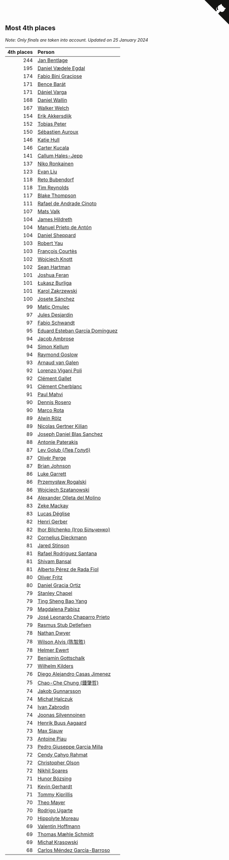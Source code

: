 ## Most 4th places

*Note: Only finals are taken into account.*
*Updated on 25 January 2024*

| 4th places | Person |
| ---: | :--- |
| 244 | [Jan Bentlage](https://www.worldcubeassociation.org/persons/2010BENT01) |
| 195 | [Daniel Vædele Egdal](https://www.worldcubeassociation.org/persons/2013EGDA01) |
| 174 | [Fabio Bini Graciose](https://www.worldcubeassociation.org/persons/2010GRAC02) |
| 171 | [Bence Barát](https://www.worldcubeassociation.org/persons/2008BARA01) |
| 171 | [Dániel Varga](https://www.worldcubeassociation.org/persons/2008VARG01) |
| 168 | [Daniel Wallin](https://www.worldcubeassociation.org/persons/2013WALL03) |
| 167 | [Walker Welch](https://www.worldcubeassociation.org/persons/2011WELC01) |
| 154 | [Erik Akkersdijk](https://www.worldcubeassociation.org/persons/2005AKKE01) |
| 152 | [Tobias Peter](https://www.worldcubeassociation.org/persons/2014PETE03) |
| 150 | [Sébastien Auroux](https://www.worldcubeassociation.org/persons/2008AURO01) |
| 146 | [Katie Hull](https://www.worldcubeassociation.org/persons/2010HULL01) |
| 146 | [Carter Kucala](https://www.worldcubeassociation.org/persons/2015KUCA01) |
| 141 | [Callum Hales-Jepp](https://www.worldcubeassociation.org/persons/2012HALE01) |
| 137 | [Niko Ronkainen](https://www.worldcubeassociation.org/persons/2010RONK01) |
| 123 | [Evan Liu](https://www.worldcubeassociation.org/persons/2009LIUE01) |
| 118 | [Reto Bubendorf](https://www.worldcubeassociation.org/persons/2012BUBE01) |
| 118 | [Tim Reynolds](https://www.worldcubeassociation.org/persons/2005REYN01) |
| 117 | [Blake Thompson](https://www.worldcubeassociation.org/persons/2010THOM03) |
| 111 | [Rafael de Andrade Cinoto](https://www.worldcubeassociation.org/persons/2007CINO01) |
| 107 | [Mats Valk](https://www.worldcubeassociation.org/persons/2007VALK01) |
| 104 | [James Hildreth](https://www.worldcubeassociation.org/persons/2009HILD01) |
| 104 | [Manuel Prieto de Antón](https://www.worldcubeassociation.org/persons/2015ANTO04) |
| 104 | [Daniel Sheppard](https://www.worldcubeassociation.org/persons/2009SHEP01) |
| 103 | [Robert Yau](https://www.worldcubeassociation.org/persons/2009YAUR01) |
| 103 | [François Courtès](https://www.worldcubeassociation.org/persons/2008COUR01) |
| 102 | [Wojciech Knott](https://www.worldcubeassociation.org/persons/2011KNOT01) |
| 102 | [Sean Hartman](https://www.worldcubeassociation.org/persons/2016HART02) |
| 101 | [Joshua Feran](https://www.worldcubeassociation.org/persons/2011FERA01) |
| 101 | [Łukasz Burliga](https://www.worldcubeassociation.org/persons/2013BURL01) |
| 101 | [Karol Zakrzewski](https://www.worldcubeassociation.org/persons/2014ZAKR01) |
| 100 | [Josete Sánchez](https://www.worldcubeassociation.org/persons/2015SANC18) |
| 99 | [Matic Omulec](https://www.worldcubeassociation.org/persons/2010OMUL02) |
| 97 | [Jules Desjardin](https://www.worldcubeassociation.org/persons/2010DESJ01) |
| 97 | [Fabio Schwandt](https://www.worldcubeassociation.org/persons/2014SCHW02) |
| 95 | [Eduard Esteban García Domínguez](https://www.worldcubeassociation.org/persons/2011EDUA01) |
| 94 | [Jacob Ambrose](https://www.worldcubeassociation.org/persons/2010AMBR01) |
| 94 | [Simon Kellum](https://www.worldcubeassociation.org/persons/2016KELL12) |
| 94 | [Raymond Goslow](https://www.worldcubeassociation.org/persons/2014GOSL01) |
| 93 | [Arnaud van Galen](https://www.worldcubeassociation.org/persons/2006GALE01) |
| 92 | [Lorenzo Vigani Poli](https://www.worldcubeassociation.org/persons/2007POLI01) |
| 92 | [Clément Gallet](https://www.worldcubeassociation.org/persons/2004GALL02) |
| 91 | [Clément Cherblanc](https://www.worldcubeassociation.org/persons/2014CHER05) |
| 91 | [Paul Mahvi](https://www.worldcubeassociation.org/persons/2012MAHV01) |
| 90 | [Dennis Rosero](https://www.worldcubeassociation.org/persons/2010ROSE03) |
| 90 | [Marco Rota](https://www.worldcubeassociation.org/persons/2009ROTA01) |
| 89 | [Alwin Rölz](https://www.worldcubeassociation.org/persons/2016ROLZ01) |
| 89 | [Nicolas Gertner Kilian](https://www.worldcubeassociation.org/persons/2013GERT01) |
| 89 | [Joseph Daniel Blas Sanchez](https://www.worldcubeassociation.org/persons/2016SANC08) |
| 88 | [Antonie Paterakis](https://www.worldcubeassociation.org/persons/2012PATE01) |
| 87 | [Lev Golub (Лев Голуб)](https://www.worldcubeassociation.org/persons/2014HOLU01) |
| 87 | [Olivér Perge](https://www.worldcubeassociation.org/persons/2007PERG01) |
| 87 | [Brian Johnson](https://www.worldcubeassociation.org/persons/2013JOHN10) |
| 86 | [Luke Garrett](https://www.worldcubeassociation.org/persons/2017GARR05) |
| 86 | [Przemysław Rogalski](https://www.worldcubeassociation.org/persons/2013ROGA02) |
| 86 | [Wojciech Szatanowski](https://www.worldcubeassociation.org/persons/2011SZAT01) |
| 84 | [Alexander Olleta del Molino](https://www.worldcubeassociation.org/persons/2008OLLE01) |
| 83 | [Zeke Mackay](https://www.worldcubeassociation.org/persons/2015MACK06) |
| 83 | [Lucas Déglise](https://www.worldcubeassociation.org/persons/2015DEGL01) |
| 82 | [Henri Gerber](https://www.worldcubeassociation.org/persons/2014GERB01) |
| 82 | [Ihor Bilchenko (Ігор Більченко)](https://www.worldcubeassociation.org/persons/2011BILC01) |
| 82 | [Cornelius Dieckmann](https://www.worldcubeassociation.org/persons/2009DIEC01) |
| 81 | [Jared Stinson](https://www.worldcubeassociation.org/persons/2014STIN01) |
| 81 | [Rafael Rodriguez Santana](https://www.worldcubeassociation.org/persons/2012SANT12) |
| 81 | [Shivam Bansal](https://www.worldcubeassociation.org/persons/2011BANS02) |
| 81 | [Alberto Pérez de Rada Fiol](https://www.worldcubeassociation.org/persons/2011FIOL01) |
| 80 | [Oliver Fritz](https://www.worldcubeassociation.org/persons/2014FRIT02) |
| 80 | [Daniel Gracia Ortiz](https://www.worldcubeassociation.org/persons/2009ORTI01) |
| 79 | [Stanley Chapel](https://www.worldcubeassociation.org/persons/2016CHAP04) |
| 79 | [Ting Sheng Bao Yang](https://www.worldcubeassociation.org/persons/2008BAOY01) |
| 79 | [Magdalena Pabisz](https://www.worldcubeassociation.org/persons/2017PABI01) |
| 79 | [José Leonardo Chaparro Prieto](https://www.worldcubeassociation.org/persons/2011CHAP01) |
| 79 | [Rasmus Stub Detlefsen](https://www.worldcubeassociation.org/persons/2014DETL01) |
| 78 | [Nathan Dwyer](https://www.worldcubeassociation.org/persons/2011DWYE02) |
| 78 | [Wilson Alvis (陈智胜)](https://www.worldcubeassociation.org/persons/2011ALVI01) |
| 78 | [Helmer Ewert](https://www.worldcubeassociation.org/persons/2015EWER01) |
| 77 | [Benjamin Gottschalk](https://www.worldcubeassociation.org/persons/2016GOTT01) |
| 77 | [Wilhelm Kilders](https://www.worldcubeassociation.org/persons/2010KILD02) |
| 76 | [Diego Alejandro Casas Jimenez](https://www.worldcubeassociation.org/persons/2014JIME05) |
| 75 | [Chao-Che Chung (鍾肇哲)](https://www.worldcubeassociation.org/persons/2012CHON03) |
| 74 | [Jakob Gunnarsson](https://www.worldcubeassociation.org/persons/2015GUNN01) |
| 74 | [Michał Halczuk](https://www.worldcubeassociation.org/persons/2006HALC01) |
| 74 | [Ivan Zabrodin](https://www.worldcubeassociation.org/persons/2012ZABR01) |
| 74 | [Joonas Silvennoinen](https://www.worldcubeassociation.org/persons/2016SILV07) |
| 74 | [Henrik Buus Aagaard](https://www.worldcubeassociation.org/persons/2006BUUS01) |
| 73 | [Max Siauw](https://www.worldcubeassociation.org/persons/2017SIAU02) |
| 73 | [Antoine Piau](https://www.worldcubeassociation.org/persons/2008PIAU01) |
| 73 | [Pedro Giuseppe Garcia Milla](https://www.worldcubeassociation.org/persons/2016MILL07) |
| 72 | [Cendy Cahyo Rahmat](https://www.worldcubeassociation.org/persons/2010RAHM02) |
| 72 | [Christopher Olson](https://www.worldcubeassociation.org/persons/2009OLSO01) |
| 72 | [Nikhil Soares](https://www.worldcubeassociation.org/persons/2015SOAR01) |
| 71 | [Hunor Bózsing](https://www.worldcubeassociation.org/persons/2009BOZS01) |
| 71 | [Kevin Gerhardt](https://www.worldcubeassociation.org/persons/2013GERH01) |
| 71 | [Tommy Kiprillis](https://www.worldcubeassociation.org/persons/2014KIPR01) |
| 70 | [Theo Mayer](https://www.worldcubeassociation.org/persons/2012MAYE01) |
| 70 | [Rodrigo Ugarte](https://www.worldcubeassociation.org/persons/2015UGAR01) |
| 70 | [Hippolyte Moreau](https://www.worldcubeassociation.org/persons/2008MORE02) |
| 69 | [Valentin Hoffmann](https://www.worldcubeassociation.org/persons/2011HOFF02) |
| 69 | [Thomas Mæhle Schmidt](https://www.worldcubeassociation.org/persons/2013SCHM02) |
| 69 | [Michał Krasowski](https://www.worldcubeassociation.org/persons/2013KRAS02) |
| 68 | [Carlos Méndez García-Barroso](https://www.worldcubeassociation.org/persons/2010GARC02) |


<a href="https://github.com/jonatanklosko/wca_statistics" class="github-corner" aria-label="View source on Github"><svg width="80" height="80" viewBox="0 0 250 250" style="fill:#151513; color:#fff; position: absolute; top: 0; border: 0; right: 0;" aria-hidden="true"><path d="M0,0 L115,115 L130,115 L142,142 L250,250 L250,0 Z"></path><path d="M128.3,109.0 C113.8,99.7 119.0,89.6 119.0,89.6 C122.0,82.7 120.5,78.6 120.5,78.6 C119.2,72.0 123.4,76.3 123.4,76.3 C127.3,80.9 125.5,87.3 125.5,87.3 C122.9,97.6 130.6,101.9 134.4,103.2" fill="currentColor" style="transform-origin: 130px 106px;" class="octo-arm"></path><path d="M115.0,115.0 C114.9,115.1 118.7,116.5 119.8,115.4 L133.7,101.6 C136.9,99.2 139.9,98.4 142.2,98.6 C133.8,88.0 127.5,74.4 143.8,58.0 C148.5,53.4 154.0,51.2 159.7,51.0 C160.3,49.4 163.2,43.6 171.4,40.1 C171.4,40.1 176.1,42.5 178.8,56.2 C183.1,58.6 187.2,61.8 190.9,65.4 C194.5,69.0 197.7,73.2 200.1,77.6 C213.8,80.2 216.3,84.9 216.3,84.9 C212.7,93.1 206.9,96.0 205.4,96.6 C205.1,102.4 203.0,107.8 198.3,112.5 C181.9,128.9 168.3,122.5 157.7,114.1 C157.9,116.9 156.7,120.9 152.7,124.9 L141.0,136.5 C139.8,137.7 141.6,141.9 141.8,141.8 Z" fill="currentColor" class="octo-body"></path></svg></a><style>.github-corner:hover .octo-arm{animation:octocat-wave 560ms ease-in-out}@keyframes octocat-wave{0%,100%{transform:rotate(0)}20%,60%{transform:rotate(-25deg)}40%,80%{transform:rotate(10deg)}}@media (max-width:500px){.github-corner:hover .octo-arm{animation:none}.github-corner .octo-arm{animation:octocat-wave 560ms ease-in-out}}</style>
